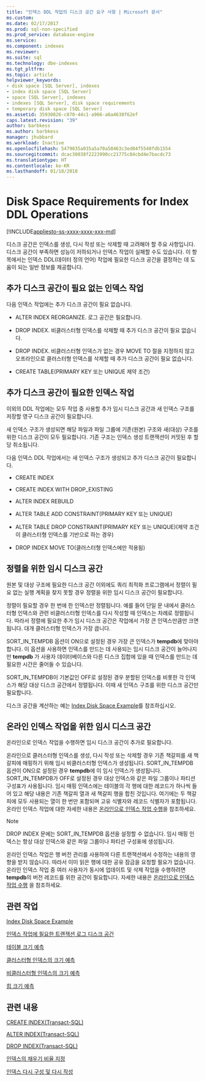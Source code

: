 ```yaml
---
title: "인덱스 DDL 작업의 디스크 공간 요구 사항 | Microsoft 문서"
ms.custom: 
ms.date: 02/17/2017
ms.prod: sql-non-specified
ms.prod_service: database-engine
ms.service: 
ms.component: indexes
ms.reviewer: 
ms.suite: sql
ms.technology: dbe-indexes
ms.tgt_pltfrm: 
ms.topic: article
helpviewer_keywords:
- disk space [SQL Server], indexes
- index disk space [SQL Server]
- space [SQL Server], indexes
- indexes [SQL Server], disk space requirements
- temporary disk space [SQL Server]
ms.assetid: 35930826-c870-44c1-a966-a6a4638f62ef
caps.latest.revision: "39"
author: barbkess
ms.author: barbkess
manager: jhubbard
ms.workload: Inactive
ms.openlocfilehash: 5479835a035a5a70a58463c3ed04f5540fdb1554
ms.sourcegitcommit: dcac30038f2223990cc21775c84cbd4e7bacdc73
ms.translationtype: HT
ms.contentlocale: ko-KR
ms.lasthandoff: 01/18/2018
---
```

# <a name="disk-space-requirements-for-index-ddl-operations"></a>Disk Space Requirements for Index DDL Operations
[!INCLUDE[appliesto-ss-xxxx-xxxx-xxx-md](../../includes/appliesto-ss-xxxx-xxxx-xxx-md.md)]

  디스크 공간은 인덱스를 생성, 다시 작성 또는 삭제할 때 고려해야 할 주요 사항입니다. 디스크 공간이 부족하면 성능이 저하되거나 인덱스 작업이 실패할 수도 있습니다. 이 항목에서는 인덱스 DDL(데이터 정의 언어) 작업에 필요한 디스크 공간을 결정하는 데 도움이 되는 일반 정보를 제공합니다.  
  
## <a name="index-operations-that-require-no-additional-disk-space"></a>추가 디스크 공간이 필요 없는 인덱스 작업  
 다음 인덱스 작업에는 추가 디스크 공간이 필요 없습니다.  
  
-   ALTER INDEX REORGANIZE. 로그 공간은 필요합니다.  
  
-   DROP INDEX. 비클러스터형 인덱스를 삭제할 때 추가 디스크 공간이 필요 없습니다.  
  
-   DROP INDEX. 비클러스터형 인덱스가 없는 경우 MOVE TO 절을 지정하지 않고 오프라인으로 클러스터형 인덱스를 삭제할 때 추가 디스크 공간이 필요 없습니다.  
  
-   CREATE TABLE(PRIMARY KEY 또는 UNIQUE 제약 조건)  
  
## <a name="index-operations-that-require-additional-disk-space"></a>추가 디스크 공간이 필요한 인덱스 작업  
 이외의 DDL 작업에는 모두 작업 중 사용할 추가 임시 디스크 공간과 새 인덱스 구조를 저장할 영구 디스크 공간이 필요합니다.  
  
 새 인덱스 구조가 생성되면 해당 파일과 파일 그룹에 기존(원본) 구조와 새(대상) 구조를 위한 디스크 공간이 모두 필요합니다. 기존 구조는 인덱스 생성 트랜잭션이 커밋된 후 할당 취소됩니다.  
  
 다음 인덱스 DDL 작업에서는 새 인덱스 구조가 생성되고 추가 디스크 공간이 필요합니다.  
  
-   CREATE  INDEX  
  
-   CREATE  INDEX  WITH  DROP_EXISTING  
  
-   ALTER  INDEX  REBUILD  
  
-   ALTER  TABLE  ADD  CONSTRAINT(PRIMARY  KEY  또는 UNIQUE)  
  
-   ALTER TABLE DROP CONSTRAINT(PRIMARY KEY 또는 UNIQUE)(제약 조건이 클러스터형 인덱스를 기반으로 하는 경우)  
  
-   DROP INDEX MOVE TO(클러스터형 인덱스에만 적용됨)  
  
## <a name="temporary-disk-space-for-sorting"></a>정렬을 위한 임시 디스크 공간  
 원본 및 대상 구조에 필요한 디스크 공간 이외에도 쿼리 최적화 프로그램에서 정렬이 필요 없는 실행 계획을 찾지 못할 경우 정렬을 위한 임시 디스크 공간이 필요합니다.  
  
 정렬이 필요할 경우 한 번에 한 인덱스만 정렬됩니다. 예를 들어 단일 문 내에서 클러스터형 인덱스와 관련 비클러스터형 인덱스를 다시 작성할 때 인덱스는 차례로 정렬됩니다. 따라서 정렬에 필요한 추가 임시 디스크 공간은 작업에서 가장 큰 인덱스만큼만 크면 됩니다. 대개 클러스터형 인덱스가 가장 큽니다.  
  
 SORT_IN_TEMPDB 옵션이 ON으로 설정된 경우 가장 큰 인덱스가 **tempdb**에 맞아야 합니다. 이 옵션을 사용하면 인덱스를 만드는 데 사용되는 임시 디스크 공간이 늘어나지만 **tempdb** 가 사용자 데이터베이스와 다른 디스크 집합에 있을 때 인덱스를 만드는 데 필요한 시간은 줄어들 수 있습니다.  
  
 SORT_IN_TEMPDB이 기본값인 OFF로 설정된 경우 분할된 인덱스를 비롯한 각 인덱스가 해당 대상 디스크 공간에서 정렬됩니다. 이때 새 인덱스 구조를 위한 디스크 공간만 필요합니다.  
  
 디스크 공간을 계산하는 예는 [Index Disk Space Example](../../relational-databases/indexes/index-disk-space-example.md)를 참조하십시오.  
  
## <a name="temporary-disk-space-for-online-index-operations"></a>온라인 인덱스 작업을 위한 임시 디스크 공간  
 온라인으로 인덱스 작업을 수행하면 임시 디스크 공간이 추가로 필요합니다.  
  
 온라인으로 클러스터형 인덱스를 생성, 다시 작성 또는 삭제할 경우 기존 책갈피를 새 책갈피에 매핑하기 위해 임시 비클러스터형 인덱스가 생성됩니다. SORT_IN_TEMPDB 옵션이 ON으로 설정된 경우 **tempdb**에 이 임시 인덱스가 생성됩니다. SORT_IN_TEMPDB가 OFF로 설정된 경우 대상 인덱스와 같은 파일 그룹이나 파티션 구성표가 사용됩니다. 임시 매핑 인덱스에는 테이블의 각 행에 대한 레코드가 하나씩 들어 있고 해당 내용은 기존 책갈피 열과 새 책갈피 행을 합친 것입니다. 여기에는 두 책갈피에 모두 사용되는 열이 한 번만 포함되며 고유 식별자와 레코드 식별자가 포함됩니다. 온라인 인덱스 작업에 대한 자세한 내용은 [온라인으로 인덱스 작업 수행](../../relational-databases/indexes/perform-index-operations-online.md)을 참조하세요.  
  
> [!NOTE]  
>  DROP INDEX 문에는 SORT_IN_TEMPDB 옵션을 설정할 수 없습니다. 임시 매핑 인덱스는 항상 대상 인덱스와 같은 파일 그룹이나 파티션 구성표에 생성됩니다.  
  
 온라인 인덱스 작업은 행 버전 관리를 사용하여 다른 트랜잭션에서 수정하는 내용의 영향을 받지 않습니다. 따라서 이미 읽은 행에 대한 공유 잠금을 요청할 필요가 없습니다. 온라인 인덱스 작업 중 여러 사용자가 동시에 업데이트 및 삭제 작업을 수행하려면 **tempdb**의 버전 레코드를 위한 공간이 필요합니다. 자세한 내용은 [온라인으로 인덱스 작업 수행](../../relational-databases/indexes/perform-index-operations-online.md) 을 참조하세요.  
  
## <a name="related-tasks"></a>관련 작업  
 [Index Disk Space Example](../../relational-databases/indexes/index-disk-space-example.md)  
  
 [인덱스 작업에 필요한 트랜잭션 로그 디스크 공간](../../relational-databases/indexes/transaction-log-disk-space-for-index-operations.md)  
  
 [테이블 크기 예측](../../relational-databases/databases/estimate-the-size-of-a-table.md)  
  
 [클러스터형 인덱스의 크기 예측](../../relational-databases/databases/estimate-the-size-of-a-clustered-index.md)  
  
 [비클러스터형 인덱스의 크기 예측](../../relational-databases/databases/estimate-the-size-of-a-nonclustered-index.md)  
  
 [힙 크기 예측](../../relational-databases/databases/estimate-the-size-of-a-heap.md)  
  
## <a name="related-content"></a>관련 내용  
 [CREATE INDEX&#40;Transact-SQL&#41;](../../t-sql/statements/create-index-transact-sql.md)  
  
 [ALTER INDEX&#40;Transact-SQL&#41;](../../t-sql/statements/alter-index-transact-sql.md)  
  
 [DROP INDEX&#40;Transact-SQL&#41;](../../t-sql/statements/drop-index-transact-sql.md)  
  
 [인덱스의 채우기 비율 지정](../../relational-databases/indexes/specify-fill-factor-for-an-index.md)  
  
 [인덱스 다시 구성 및 다시 작성](../../relational-databases/indexes/reorganize-and-rebuild-indexes.md)  
  
  
